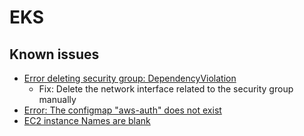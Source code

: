 # EKS

## Known issues
- [Error deleting security group: DependencyViolation](https://github.com/terraform-aws-modules/terraform-aws-eks/issues/2048)
  - Fix: Delete the network interface related to the security group manually
- [Error: The configmap "aws-auth" does not exist](https://github.com/terraform-aws-modules/terraform-aws-eks/issues/2009)
- [EC2 instance Names are blank](https://github.com/terraform-aws-modules/terraform-aws-eks/issues/2032)

